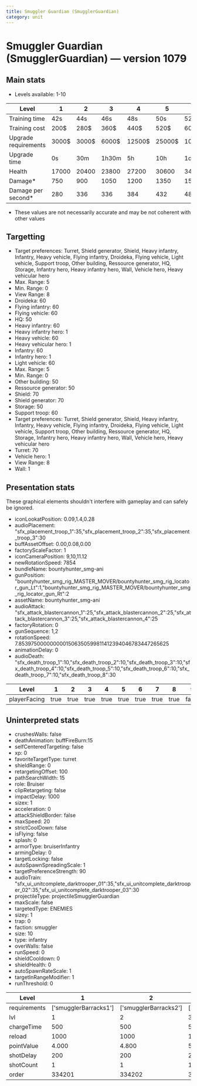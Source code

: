 ```yaml
---
title: Smuggler Guardian (SmugglerGuardian)
category: unit
---
```


# Smuggler Guardian (SmugglerGuardian) — version 1079

## Main stats

  * Levels available: 1-10

|Level               |1    |2    |3    |4     |5     |6      |7      |8      |9       |10      |
|--------------------|-----|-----|-----|------|------|-------|-------|-------|--------|--------|
|Training time       |42s  |44s  |46s  |48s   |50s   |52s    |54s    |56s    |58s     |1m      |
|Training cost       |200$ |280$ |360$ |440$  |520$  |600$   |680$   |760$   |840$    |920$    |
|Upgrade requirements|3000$|3000$|6000$|12500$|25000$|100000$|160000$|320000$|1000000$|1750000$|
|Upgrade time        |0s   |30m  |1h30m|5h    |10h   |1d12h  |2d12h  |3d12h  |5d      |1w1d    |
|Health              |17000|20400|23800|27200 |30600 |34000  |37400  |40800  |44200   |51000   |
|Damage*             |750  |900  |1050 |1200  |1350  |1500   |1650   |1800   |1950    |2250    |
|Damage per second*  |280  |336  |336  |384   |432   |480    |528    |576    |624     |720     |

* These values are not necessarily accurate and may be not coherent with other values

## Targetting

  * Target preferences: Turret, Shield generator, Shield, Heavy infantry, Infantry, Heavy vehicle, Flying infantry, Droideka, Flying vehicle, Light vehicle, Support troop, Other building, Ressource generator, HQ, Storage, Infantry hero, Heavy infantry hero, Wall, Vehicle hero, Heavy vehicular hero
  * Max. Range: 5
  * Min. Range: 0
  * View Range: 8
  * Droideka: 60
  * Flying infantry: 60
  * Flying vehicle: 60
  * HQ: 50
  * Heavy infantry: 60
  * Heavy infantry hero: 1
  * Heavy vehicle: 60
  * Heavy vehicular hero: 1
  * Infantry: 60
  * Infantry hero: 1
  * Light vehicle: 60
  * Max. Range: 5
  * Min. Range: 0
  * Other building: 50
  * Ressource generator: 50
  * Shield: 70
  * Shield generator: 70
  * Storage: 50
  * Support troop: 60
  * Target preferences: Turret, Shield generator, Shield, Heavy infantry, Infantry, Heavy vehicle, Flying infantry, Droideka, Flying vehicle, Light vehicle, Support troop, Other building, Ressource generator, HQ, Storage, Infantry hero, Heavy infantry hero, Wall, Vehicle hero, Heavy vehicular hero
  * Turret: 70
  * Vehicle hero: 1
  * View Range: 8
  * Wall: 1

## Presentation stats

These graphical elements shouldn't interfere with gameplay and can safely be ignored.

  * iconLookatPosition: 0.09,1.4,0.28
  * audioPlacement: "sfx_placement_troop_1":35,"sfx_placement_troop_2":35,"sfx_placement_troop_3":30
  * buffAssetOffset: 0.00,0.08,0.00
  * factoryScaleFactor: 1
  * iconCameraPosition: 9,10,11.12
  * newRotationSpeed: 7854
  * bundleName: bountyhunter_smg-ani
  * gunPosition: "bountyhunter_smg_rig_MASTER_MOVER/bountyhunter_smg_rig_locator_gun_Lt":1,"bountyhunter_smg_rig_MASTER_MOVER/bountyhunter_smg_rig_locator_gun_Rt":2
  * assetName: bountyhunter_smg-ani
  * audioAttack: "sfx_attack_blastercannon_1":25,"sfx_attack_blastercannon_2":25,"sfx_attack_blastercannon_3":25,"sfx_attack_blastercannon_4":25
  * factoryRotation: 0
  * gunSequence: 1,2
  * rotationSpeed: 7.8539750000000001506350599811412394046783447265625
  * animationDelay: 0
  * audioDeath: "sfx_death_troop_1":10,"sfx_death_troop_2":10,"sfx_death_troop_3":10,"sfx_death_troop_4":10,"sfx_death_troop_5":10,"sfx_death_troop_6":10,"sfx_death_troop_7":10,"sfx_death_troop_8":30

|Level       |1   |2   |3   |4   |5   |6   |7   |8   |9    |10   |
|------------|----|----|----|----|----|----|----|----|-----|-----|
|playerFacing|true|true|true|true|true|true|true|true|false|false|

## Uninterpreted stats

  * crushesWalls: false
  * deathAnimation: buffFireBurn:15
  * selfCenteredTargeting: false
  * xp: 0
  * favoriteTargetType: turret
  * shieldRange: 0
  * retargetingOffset: 100
  * pathSearchWidth: 15
  * role: Bruiser
  * clipRetargeting: false
  * impactDelay: 1000
  * sizex: 1
  * acceleration: 0
  * attackShieldBorder: false
  * maxSpeed: 20
  * strictCoolDown: false
  * isFlying: false
  * splash: 0
  * armorType: bruiserInfantry
  * armingDelay: 0
  * targetLocking: false
  * autoSpawnSpreadingScale: 1
  * targetPreferenceStrength: 90
  * audioTrain: "sfx_ui_unitcomplete_darktrooper_01":35,"sfx_ui_unitcomplete_darktrooper_02":35,"sfx_ui_unitcomplete_darktrooper_03":30
  * projectileType: projectileSmugglerGuardian
  * maxScale: false
  * targetedType: ENEMIES
  * sizey: 1
  * trap: 0
  * faction: smuggler
  * size: 10
  * type: infantry
  * overWalls: false
  * runSpeed: 0
  * shieldCooldown: 0
  * shieldHealth: 0
  * autoSpawnRateScale: 1
  * targetInRangeModifier: 1
  * runThreshold: 0

|Level       |1                    |2                    |3                    |4                    |5                    |6                    |7                    |8                    |9                    |10                    |
|------------|---------------------|---------------------|---------------------|---------------------|---------------------|---------------------|---------------------|---------------------|---------------------|----------------------|
|requirements|['smugglerBarracks1']|['smugglerBarracks2']|['smugglerBarracks3']|['smugglerBarracks4']|['smugglerBarracks5']|['smugglerBarracks6']|['smugglerBarracks7']|['smugglerBarracks8']|['smugglerBarracks9']|['smugglerBarracks10']|
|lvl         |1                    |2                    |3                    |4                    |5                    |6                    |7                    |8                    |9                    |10                    |
|chargeTime  |500                  |500                  |500                  |500                  |500                  |500                  |500                  |500                  |500                  |250                   |
|reload      |1000                 |1000                 |1000                 |1000                 |1000                 |1000                 |1000                 |1000                 |1000                 |2000                  |
|pointValue  |4.000                |4.800                |5.600                |6.400                |7.200                |8.000                |8.800                |9.600                |10.400               |12.000                |
|shotDelay   |200                  |200                  |200                  |200                  |200                  |200                  |200                  |200                  |200                  |500                   |
|shotCount   |1                    |1                    |1                    |1                    |1                    |1                    |1                    |1                    |1                    |3                     |
|order       |334201               |334202               |334203               |334204               |334205               |334206               |334207               |334208               |334209               |334210                |

